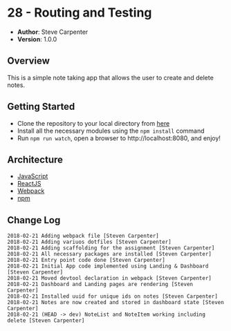 # 28 - Routing and Testing

- **Author**: Steve Carpenter
- **Version**: 1.0.0

## Overview
This is a simple note taking app that allows the user to create and delete notes.

## Getting Started
- Clone the repository to your local directory from [here](https://github.com/stevegcarpenter/https://github.com/stevegcarpenter/28-routing-and-testing/)
- Install all the necessary modules using the `npm install` command
- Run `npm run watch`, open a browser to http://localhost:8080, and enjoy!

## Architecture
- [JavaScript](https://www.javascript.com/)
- [ReactJS](https://reactjs.org/)
- [Webpack](https://webpack.js.org/)
- [npm](https://npmjs.org/)

## Change Log
```
2018-02-21 Adding webpack file [Steven Carpenter]
2018-02-21 Adding variuos dotfiles [Steven Carpenter]
2018-02-21 Adding scaffolding for the assignment [Steven Carpenter]
2018-02-21 All necessary packages are installed [Steven Carpenter]
2018-02-21 Entry point code done [Steven Carpenter]
2018-02-21 Initial App code implemented using Landing & Dashboard [Steven Carpenter]
2018-02-21 Moved devtool declaration in webpack [Steven Carpenter]
2018-02-21 Dashboard and Landing pages are rendering [Steven Carpenter]
2018-02-21 Installed uuid for unique ids on notes [Steven Carpenter]
2018-02-21 Notes are now created and stored in dashboard state [Steven Carpenter]
2018-02-21 (HEAD -> dev) NoteList and NoteItem working including delete [Steven Carpenter]
```
